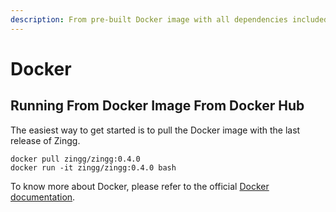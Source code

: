 ```yaml
---
description: From pre-built Docker image with all dependencies included
---
```


# Docker

## Running From Docker Image From Docker Hub

The easiest way to get started is to pull the Docker image with the last release of Zingg.

```
docker pull zingg/zingg:0.4.0
docker run -it zingg/zingg:0.4.0 bash
```

To know more about Docker, please refer to the official [Docker documentation](https://docs.docker.com/).

##
